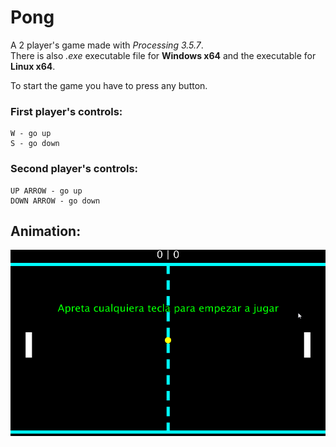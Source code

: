 # Pong

A 2 player's game made with <i>Processing 3.5.7</i>.
<br>There is also <i>.exe</i> executable file for <b>Windows x64</b> and the executable for <b>Linux x64</b>.

To start the game you have to press any button.

### First player's controls:
	W - go up
	S - go down

### Second player's controls:
	UP ARROW - go up
	DOWN ARROW - go down


## Animation:
![](pong.gif)
